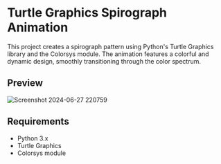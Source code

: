 # Turtle Graphics Spirograph Animation

This project creates a spirograph pattern using Python's Turtle Graphics library and the Colorsys module. 
The animation features a colorful and dynamic design, smoothly transitioning through the color spectrum.

## Preview

![Screenshot 2024-06-27 220759](https://github.com/chamuthu-pabasara/Simple_Python_animation/assets/166202728/4c25b2cd-b085-4627-8af3-57f50b725292)

## Requirements

- Python 3.x
- Turtle Graphics
- Colorsys module
